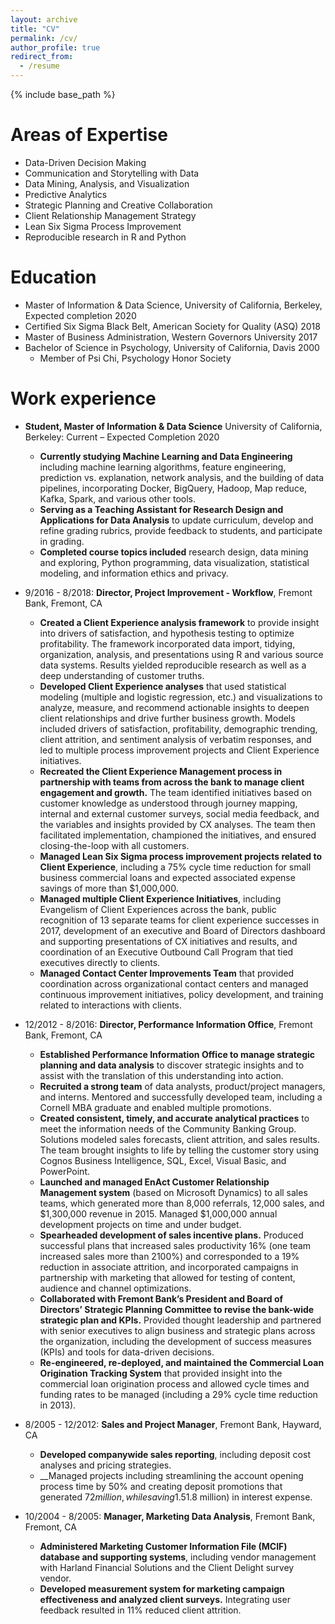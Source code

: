 ```yaml
---
layout: archive
title: "CV"
permalink: /cv/
author_profile: true
redirect_from:
  - /resume
---
```


{% include base_path %}

Areas of Expertise
======
* Data-Driven Decision Making
* Communication and Storytelling with Data 
* Data Mining, Analysis, and Visualization
* Predictive Analytics
* Strategic Planning and Creative Collaboration 
* Client Relationship Management Strategy 
* Lean Six Sigma Process Improvement
* Reproducible research in R and Python


Education
======
* Master of Information & Data Science, University of California, Berkeley, Expected completion 2020 
* Certified Six Sigma Black Belt, American Society for Quality (ASQ) 2018
* Master of Business Administration, Western Governors University 2017
* Bachelor of Science in Psychology, University of California, Davis 2000
  * Member of Psi Chi, Psychology Honor Society


Work experience
======
* __Student, Master of Information & Data Science__ University of California, Berkeley: Current – Expected Completion 2020
  * __Currently studying Machine Learning and Data Engineering__ including machine learning algorithms, feature engineering, prediction vs. explanation, network analysis, and the building of data pipelines, incorporating Docker, BigQuery, Hadoop, Map reduce, Kafka, Spark, and various other tools.
  * __Serving as a Teaching Assistant for Research Design and Applications for Data Analysis__ to update curriculum, develop and refine grading rubrics, provide feedback to students, and participate in grading.
  * __Completed course topics included__ research design, data mining and exploring, Python programming, data visualization, statistical modeling, and information ethics and privacy.

* 9/2016 - 8/2018: __Director, Project Improvement - Workflow__, Fremont Bank, Fremont, CA 
  * __Created a Client Experience analysis framework__ to provide insight into drivers of satisfaction, and hypothesis testing to optimize profitability. The framework incorporated data import, tidying, organization, analysis, and presentations using R and various source data systems. Results yielded reproducible research as well as a deep understanding of customer truths. 
  * __Developed Client Experience analyses__ that used statistical modeling (multiple and logistic regression, etc.) and visualizations to analyze, measure, and recommend actionable insights to deepen client relationships and drive further business growth.  Models included drivers of satisfaction, profitability, demographic trending, client attrition, and sentiment analysis of verbatim responses, and led to multiple process improvement projects and Client Experience initiatives.
  * __Recreated the Client Experience Management process in partnership with teams from across the bank to manage client engagement and growth.__ The team identified initiatives based on customer knowledge as understood through journey mapping, internal and external customer surveys, social media feedback, and the variables and insights provided by CX analyses. The team then facilitated implementation, championed the initiatives, and ensured closing-the-loop with all customers. 
  * __Managed Lean Six Sigma process improvement projects related to Client Experience__, including a 75% cycle time reduction for small business commercial loans and expected associated expense savings of more than $1,000,000.
  * __Managed multiple Client Experience Initiatives__, including Evangelism of Client Experiences across the bank, public recognition of 13 separate teams for client experience successes in 2017, development of an executive and Board of Directors dashboard and supporting presentations of CX initiatives and results, and coordination of an Executive Outbound Call Program that tied executives directly to clients. 
  * __Managed Contact Center Improvements Team__ that provided coordination across organizational contact centers and managed continuous improvement initiatives, policy development, and training related to interactions with clients. 

* 12/2012 - 8/2016: __Director, Performance Information Office__, Fremont Bank, Fremont, CA
  * __Established Performance Information Office to manage strategic planning and data analysis__ to discover strategic insights and to assist with the translation of this understanding into action.
  * __Recruited a strong team__ of data analysts, product/project managers, and interns.  Mentored and successfully developed team, including a Cornell MBA graduate and enabled multiple promotions.
  * __Created consistent, timely, and accurate analytical practices__ to meet the information needs of the Community Banking Group. Solutions modeled sales forecasts, client attrition, and sales results. The team brought insights to life by telling the customer story using Cognos Business Intelligence, SQL, Excel, Visual Basic, and PowerPoint.
  * __Launched and managed EnAct Customer Relationship Management system__ (based on Microsoft Dynamics) to all sales teams, which generated more than 8,000 referrals, 12,000 sales, and $1,300,000 revenue in 2015. Managed $1,000,000 annual development projects on time and under budget. 
  * __Spearheaded development of sales incentive plans.__ Produced successful plans that increased sales productivity 16% (one team increased sales more than 2100%) and corresponded to a 19% reduction in associate attrition, and incorporated campaigns in partnership with marketing that allowed for testing of content, audience and channel optimizations.
  * __Collaborated with Fremont Bank’s President and Board of Directors’ Strategic Planning Committee to revise the bank-wide strategic plan and KPIs.__ Provided thought leadership and partnered with senior executives to align business and strategic plans across the organization, including the development of success measures (KPIs) and tools for data-driven decisions. 
  * __Re-engineered, re-deployed, and maintained the Commercial Loan Origination Tracking System__ that provided insight into the commercial loan origination process and allowed cycle times and funding rates to be managed (including a 29% cycle time reduction in 2013).	
 
* 8/2005 - 12/2012: __Sales and Project Manager__, Fremont Bank, Hayward, CA
  * __Developed companywide sales reporting__, including deposit cost analyses and pricing strategies.
  * __Managed projects including streamlining the account opening process time by 50% and creating deposit promotions that generated $72 million, while saving 1.5% ($1.8 million) in interest expense.
 
* 10/2004 - 8/2005: __Manager, Marketing Data Analysis__, Fremont Bank, Fremont, CA
  * __Administered Marketing Customer Information File (MCIF) database and supporting systems__, including vendor management with Harland Financial Solutions and the Client Delight survey vendor.
  * __Developed measurement system for marketing campaign effectiveness and analyzed client surveys.__ Integrating user feedback resulted in 11% reduced client attrition. 
